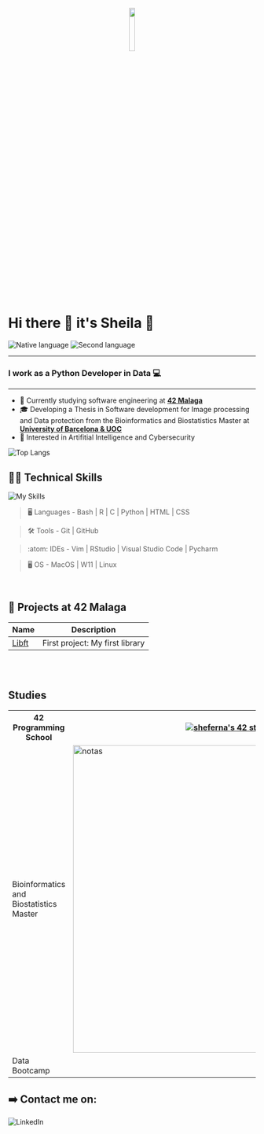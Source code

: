 <p align="center"><img width=15%" src="" alt="" /></p>

# Hi there 👋 it's Sheila 🤗
 <p>
        <img src="https://img.shields.io/badge/Nat-🇪🇸-%23aaaaaa.svg?style=flat" alt="Native language"/>
        <img src="https://img.shields.io/badge/C1-🇬🇧-%23aaaaaa.svg?style=flat" alt="Second language"/>
   </p>

---

### I work as a Python Developer in Data 💻

---

- 🔭 Currently studying software engineering at **<a href="https://www.42malaga.com/"> 42 Malaga</a>**
- 🎓 Developing a Thesis in Software development for Image processing and Data protection from the Bioinformatics and Biostatistics Master at **<a href="https://campus.uoc.edu/"> University of Barcelona & UOC </a>**
- 👀 Interested in Artifitial Intelligence and Cybersecurity


![Top Langs](https://github-readme-stats.vercel.app/api/top-langs/?username=Sheifc&layout=compact&theme=dark&hide_border=true)


## 🧑‍💻 Technical Skills

![My Skills](https://skillicons.dev/icons?i=c,bash,python,r,vim,vscode,git,html,css,github)

> :desktop_computer:  Languages - Bash | R | C | Python | HTML | CSS

> :hammer_and_wrench:  Tools -  Git | GitHub 

> :atom:  IDEs -   Vim | RStudio | Visual Studio Code | Pycharm

> :desktop_computer: OS - MacOS | W11 | Linux

<br>

## 💾 Projects at 42 Malaga
|	Name												|	Description										|
|-------------------------------------------------------|---------------------------------------------------|
|	[Libft](https://github.com/Sheifc/42cursus/tree/main/libft) |  First project: My first library | 

<br>

<br>

<h2>Studies</h2>

<table style="width:100%">
  <tr>
    <th>42 Programming School</th>
    <th><a href="https://github.com/oakoudad/badge42"><img src="https://badge.mediaplus.ma/greenbinary/sheferna?1337Badge=off&UM6P=off" alt="sheferna's 42 stats" /></a></th>
  </tr>
  <tr>
    <td>Bioinformatics and Biostatistics Master</td>
    <td><a href="https://github.com/oakoudad/badge42"><img width="626" alt="notas" src="https://github.com/Sheifc/Sheifc/assets/115345487/bbd58baa-bd78-4136-ac27-2f42953a10df"></a></td>
  </tr>
   <tr>
    <td>Data Bootcamp</td>
    <td><a href="[https://github.com/oakoudad/badge42](https://codespaceacademy.com/curso/work-camp-data-science/)"></a></td>
  </tr>
</table>

## ➡️ Contact me on: 
![LinkedIn](https://img.shields.io/static/v1?label=&message=LinkedIn&color=0e76a8&logo=linkedin&logoColor=white&style=for-the-badge)


